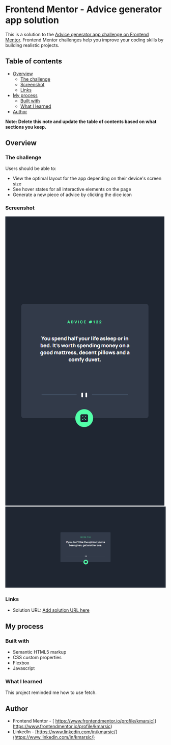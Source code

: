 # Frontend Mentor - Advice generator app solution

This is a solution to the [Advice generator app challenge on Frontend Mentor](https://www.frontendmentor.io/challenges/advice-generator-app-QdUG-13db). Frontend Mentor challenges help you improve your coding skills by building realistic projects.

## Table of contents

- [Overview](#overview)
  - [The challenge](#the-challenge)
  - [Screenshot](#screenshot)
  - [Links](#links)
- [My process](#my-process)
  - [Built with](#built-with)
  - [What I learned](#what-i-learned)
- [Author](#author)


**Note: Delete this note and update the table of contents based on what sections you keep.**

## Overview

### The challenge

Users should be able to:

- View the optimal layout for the app depending on their device's screen size
- See hover states for all interactive elements on the page
- Generate a new piece of advice by clicking the dice icon

### Screenshot

![](./screenshot_mobile.png)
![](./screenshot_desktop.png)


### Links

- Solution URL: [Add solution URL here](https://kmarsic.github.io/notification-page-main-template/)

## My process

### Built with

- Semantic HTML5 markup
- CSS custom properties
- Flexbox
- Javascript
### What I learned

This project reminded me how to use fetch.

## Author

- Frontend Mentor - [ https://www.frontendmentor.io/profile/kmarsic]( https://www.frontendmentor.io/profile/kmarsic)
- LinkedIn - [https://www.linkedin.com/in/kmarsic/](https://www.linkedin.com/in/kmarsic/)
